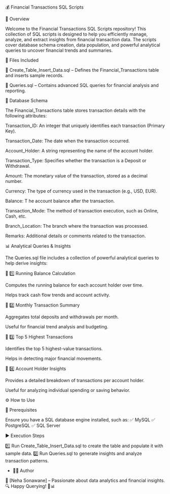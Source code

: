 💰 Financial Transactions SQL Scripts 

🚀 Overview

Welcome to the Financial Transactions SQL Scripts repository! This collection of SQL scripts is designed to help you efficiently manage, analyze, and extract insights from financial transaction data. 
The scripts cover database schema creation, data population, and powerful analytical queries to uncover financial trends and summaries.


📂 Files Included

📌 Create_Table_Insert_Data.sql – Defines the Financial_Transactions table and inserts sample records.

📌 Queries.sql – Contains advanced SQL queries for financial analysis and reporting.


🏦 Database Schema

The Financial_Transactions table stores transaction details with the following attributes:

Transaction_ID:     An integer that uniquely identifies each transaction (Primary Key).

Transaction_Date:  The date when the transaction occurred.

Account_Holder:    A string representing the name of the account holder.

Transaction_Type:  Specifies whether the transaction is a Deposit or Withdrawal.

Amount:            The monetary value of the transaction, stored as a decimal number.

Currency:          The type of currency used in the transaction (e.g., USD, EUR).

Balance: T         he account balance after the transaction.

Transaction_Mode:  The method of transaction execution, such as Online, Cash, etc.

Branch_Location:   The branch where the transaction was processed.

Remarks:           Additional details or comments related to the transaction.


📊 Analytical Queries & Insights

The Queries.sql file includes a collection of powerful analytical queries to help derive insights:

🔹 1️⃣ Running Balance Calculation

Computes the running balance for each account holder over time.

Helps track cash flow trends and account activity.

🔹 2️⃣ Monthly Transaction Summary

Aggregates total deposits and withdrawals per month.

Useful for financial trend analysis and budgeting.

🔹 3️⃣ Top 5 Highest Transactions

Identifies the top 5 highest-value transactions.

Helps in detecting major financial movements.

🔹 4️⃣ Account Holder Insights

Provides a detailed breakdown of transactions per account holder.

Useful for analyzing individual spending or saving behavior.


⚙️ How to Use

💾 Prerequisites

Ensure you have a SQL database engine installed, such as:
✅ MySQL
✅ PostgreSQL
✅ SQL Server

▶️ Execution Steps

1️⃣ Run Create_Table_Insert_Data.sql to create the table and populate it with sample data.
2️⃣ Run Queries.sql to generate insights and analyze transaction patterns.


* 👨‍💻 Author

📌 [Neha Sonawane] – Passionate about data analytics and financial insights.
🔍 Happy Querying! 🚀📊
